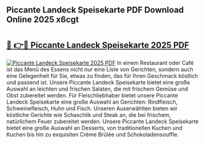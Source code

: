 ## Piccante Landeck Speisekarte PDF Download Online 2025 x6cgt

# <h2><a href="http://gc9wxs4.nevu.top/?p=Piccante+Landeck+Speisekarte">🔗 👉🔴 Piccante Landeck Speisekarte 2025 PDF</a></h2>

[![Piccante Landeck Speisekarte 2025 PDF](https://i.imgur.com/dBaPXMq.png)](http://gc9wxs4.nevu.top/?p=Piccante+Landeck+Speisekarte)
In einem Restaurant oder Café ist das Menü des Essens nicht nur eine Liste von Gerichten, sondern auch eine Gelegenheit für Sie, etwas zu finden, das für Ihren Geschmack köstlich und passend ist. Unsere Piccante Landeck Speisekarte bietet eine große Auswahl an leichten und frischen Salaten, die mit frischem Gemüse und Obst zubereitet werden. Für Fleischliebhaber bietet unsere Piccante Landeck Speisekarte eine große Auswahl an Gerichten: Rindfleisch, Schweinefleisch, Huhn und Fisch. Unseren Auserwählten bieten wir köstliche Gerichte wie Schaschlik und Steak an, die bei frischem, natürlichem Feuer zubereitet werden. Unsere Piccante Landeck Speisekarte bietet eine große Auswahl an Desserts, von traditionellen Kuchen und Kuchen bis hin zu exquisiten Crème Brûlée und Schokoladensouffle.

